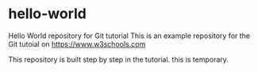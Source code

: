 # hello-world
Hello World repository for Git tutorial
This is an example repository for the Git tutoial on https://www.w3schools.com

This repository is built step by step in the tutorial.
this is temporary.
